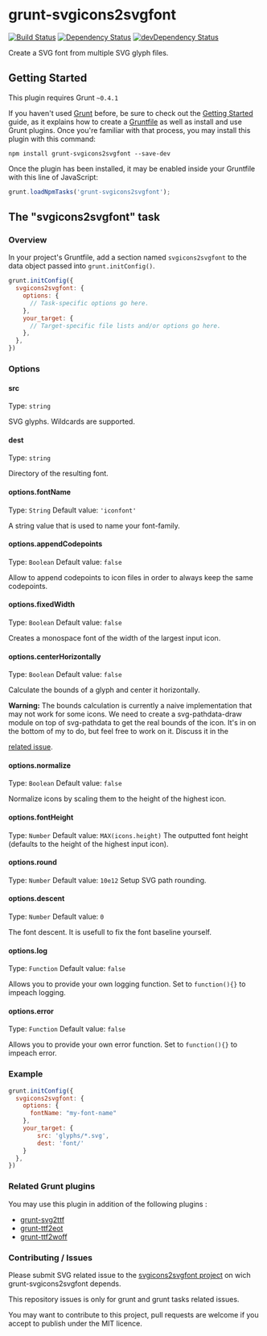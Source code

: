 # grunt-svgicons2svgfont
[![Build Status](https://travis-ci.org/poppinlp/grunt-svgicons2svgfont.png?branch=master)](https://travis-ci.org/poppinlp/grunt-svgicons2svgfont)
[![Dependency Status](https://david-dm.org/poppinlp/grunt-svgicons2svgfont.svg)](https://david-dm.org/poppinlp/grunt-svgicons2svgfont)
[![devDependency Status](https://david-dm.org/poppinlp/grunt-svgicons2svgfont/dev-status.svg)](https://david-dm.org/poppinlp/grunt-svgicons2svgfont#info=devDependencies)

Create a SVG font from multiple SVG glyph files.

## Getting Started
This plugin requires Grunt `~0.4.1`

If you haven't used [Grunt](http://gruntjs.com/) before, be sure to check out
 the [Getting Started](http://gruntjs.com/getting-started) guide, as it
 explains how to create a [Gruntfile](http://gruntjs.com/sample-gruntfile) as
 well as install and use Grunt plugins. Once you're familiar with that process,
 you may install this plugin with this command:

```shell
npm install grunt-svgicons2svgfont --save-dev
```

Once the plugin has been installed, it may be enabled inside your Gruntfile
 with this line of JavaScript:

```js
grunt.loadNpmTasks('grunt-svgicons2svgfont');
```

## The "svgicons2svgfont" task

### Overview
In your project's Gruntfile, add a section named `svgicons2svgfont` to the data
 object passed into `grunt.initConfig()`.

```js
grunt.initConfig({
  svgicons2svgfont: {
    options: {
      // Task-specific options go here.
    },
    your_target: {
      // Target-specific file lists and/or options go here.
    },
  },
})
```

### Options

#### src
Type: `string`

SVG glyphs. Wildcards are supported.

#### dest
Type: `string`

Directory of the resulting font.

#### options.fontName
Type: `String`
Default value: `'iconfont'`

A string value that is used to name your font-family.

#### options.appendCodepoints
Type: `Boolean`
Default value: `false`

Allow to append codepoints to icon files in order to always keep the same codepoints.

#### options.fixedWidth
Type: `Boolean`
Default value: `false`

Creates a monospace font of the width of the largest input icon.

#### options.centerHorizontally
Type: `Boolean`
Default value: `false`

Calculate the bounds of a glyph and center it horizontally.

**Warning:** The bounds calculation is currently a naive implementation that may not work for some icons. We need to create a svg-pathdata-draw module on top of svg-pathdata to get the real bounds of the icon. It's in on the bottom of my to do, but feel free to work on it. Discuss it in the

[related issue](https://github.com/nfroidure/svgicons2svgfont/issues/18).

#### options.normalize
Type: `Boolean`
Default value: `false`

Normalize icons by scaling them to the height of the highest icon.

#### options.fontHeight
Type: `Number`
Default value: `MAX(icons.height)`
The outputted font height  (defaults to the height of the highest input icon).

#### options.round
Type: `Number`
Default value: `10e12`
Setup SVG path rounding.

#### options.descent
Type: `Number`
Default value: `0`

The font descent. It is usefull to fix the font baseline yourself.

#### options.log
Type: `Function`
Default value: `false`

Allows you to provide your own logging function. Set to `function(){}` to impeach logging.

#### options.error
Type: `Function`
Default value: `false`

Allows you to provide your own error function. Set to `function(){}` to impeach error.

### Example

```js
grunt.initConfig({
  svgicons2svgfont: {
    options: {
      fontName: "my-font-name"
    },
    your_target: {
        src: 'glyphs/*.svg',
        dest: 'font/'
    }
  },
})
```

### Related Grunt plugins
You may use this plugin in addition of the following plugins :
* [grunt-svg2ttf](https://npmjs.org/package/grunt-svg2ttf)
* [grunt-ttf2eot](https://npmjs.org/package/grunt-ttf2eot)
* [grunt-ttf2woff](https://npmjs.org/package/grunt-ttf2woff)

### Contributing / Issues

Please submit SVG related issue to the
 [svgicons2svgfont project](https://github.com/nfroidure/svgicons2svgfont)
 on wich grunt-svgicons2svgfont depends.

This repository issues is only for grunt and grunt tasks related issues.

You may want to contribute to this project, pull requests are welcome if you
 accept to publish under the MIT licence.
